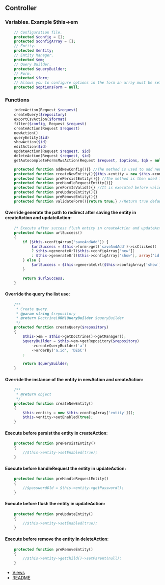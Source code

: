 ## Controller

### Variables. Example $this->em
```php
    // Configuration file.
    protected $config = [];
    protected $configArray = [];
    // Entity.
    protected $entity;
    // Entity Manager.
    protected $em;
    // Query Builder.
    protected $queryBuilder;
    // Form.
    protected $form;
    // Allows you to configure options in the form an array must be set
    protected $optionsForm = null;
```
### Functions
```php
    indexAction(Request $request)
    createQuery($repository)
    exportCsvAction($format)
    filter($config, Request $request)
    createAction(Request $request)
    newAction()
    queryEntity($id)
    showAction($id)
    editAction($id)
    updateAction(Request $request, $id)
    deleteAction(Request $request, $id)
    getAutocompleteFormsMwsAction(Request $request, $options, $qb = null)

    protected function addNewConfig(){} //The method is used to add new config
    protected function createNewEntity(){$this->entity = new $this->configArray['entity']();} //The method is used to instantiate entity in newAction() and createAction(Request $request).
    protected function prePersistEntity(){} //The method is then used to validate form before flush entity in createAction(Request $request).
    protected function preHandleRequestEntity(){}
    protected function preFormIsValid(){} //It is executed before validating the form in updateAction(Request $request, $id).
    protected function preUpdateEntity(){}
    protected function preRemoveEntity(){}
    protected function validateForm(){return true;} //Return true default. Execute before form->isValid() entity createAction(Request $request) and updateAction(Request $request, $id).
```
#### Override generate the path to redirect after saving the entity in createAction and updateAction:
```php
    /* Execute after success flush entity in createAction and updateAction */
    protected function urlSuccess()
    {
        if ($this->configArray['saveAndAdd']) {
            $urlSuccess = $this->form->get('saveAndAdd')->isClicked()
            ? $this->generateUrl($this->configArray['new'])
            : $this->generateUrl($this->configArray['show'], array('id' => $this->entity->getId()));
        } else {
            $urlSuccess = $this->generateUrl($this->configArray['show'], array('id' => $this->entity->getId()));
        }

        return $urlSuccess;
    }
```
#### Override the query the list use:
```php
    /**
     * Create query.
     * @param string $repository
     * @return Doctrine\ORM\QueryBuilder $queryBuilder
     */
    protected function createQuery($repository)
    {
        $this->em = $this->getDoctrine()->getManager();
        $queryBuilder = $this->em->getRepository($repository)
            ->createQueryBuilder('a')
            ->orderBy('a.id', 'DESC')
        ;

        return $queryBuilder;
    }
```
#### Override the instance of the entity in newAction and createAction:
```php
    /**
     * @return object
     */
    protected function createNewEntity()
    {
        $this->entity = new $this->configArray['entity']();
        $this->entity->setEnabled(true);
    }
```
#### Execute before persist the entity in createAction:
```php
    protected function prePersistEntity()
    {
        //$this->entity->setEnabled(true);
    }
```
#### Execute before handleRequest the entity in updateAction:
```php
    protected function preHandleRequestEntity()
    {
        //$passwordOld = $this->entity->getPassword();
    }
```
#### Execute before flush the entity in updateAction:
```php
    protected function preUpdateEntity()
    {
        //$this->entity->setEnabled(true);
    }
```
#### Execute before remove the entity in deleteAction:
```php
    protected function preRemoveEntity()
    {
        //$this->entity->getChild()->setParent(null);
    }
```

* [Views](vistas_en.md)
* [README](README_EN.md)
